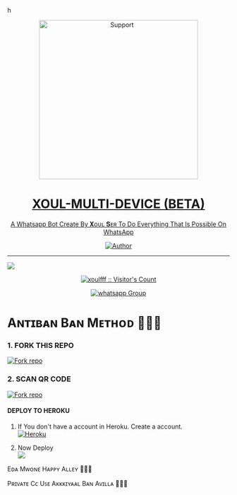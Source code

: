 h</p>
<p align="center">
  <a href="https://chat.whatsapp.com/BxR0LrCkAVKGHriVvo7sKy">
    <img alt=Support height="360" src="https://i.imgur.com/NlixkpK.jpeg"> 
    </p>
<h1 align="center">      XOUL-MULTI-DEVICE (BETA)
</h1>
<p align="center"> 
  
<p align="center"> A Whatsapp Bot Create By 𝐗ᴏᴜʟ 𝐒ᴇʀ To Do Everything That Is Possible On WhatsApp
 
  </a>
</p>
<p align="center">
<a href="https://github.com/xoulfff"><img title="Author" src="https://img.shields.io/badge/XOUL-MULTI_DEVICE-black?style=for-the-badge&logo=github"></a>
<p/>



---  

</p>


   <p align="left">
  <a href="https://github.com/xoulfff/xoul-md/fork">
    <img src="https://img.shields.io/github/forks/xoulfff/xoul-md?label=Fork&style=social">
  <p align="left"> 
  <a href="https://github.com/xoulfff/xoul-md/stargaze  <img src="https://img.shields.io/github/stars/xoulfff/xoul-md?style=social">
      
  
 

</p>
<p align="center"><img src="https://profile-counter.glitch.me/{xoulfff}/count.svg" alt="xoulfff :: Visitor's Count" /></p>
<p align="center">
 <a href="https://chat.whatsapp.com/BxR0LrCkAVKGHriVvo7sKy" target="_blank">
    <img alt="whatsapp Group" src="https://img.shields.io/badge/ PUBLIC BOT GROUP -25D366?style=for-the-badge&logo=whatsapp&logoColor=white" />
  </a>
</p>



# Aɴᴛɪʙᴀɴ Bᴀɴ Mᴇᴛʜᴏᴅ 😮‍💨🌝


### 1. FORK THIS REPO
<a href='https://github.com/xoulfff/xoul-md/fork' target="_blank"><img alt='Fork repo' src='https://img.shields.io/badge/Fork This Repo-black?style=for-the-badge&logo=git&logoColor=white'/></a>

### 2. SCAN QR CODE
<a href='https://raganork.online/' target="_blank"><img alt='Fork repo' src='https://img.shields.io/badge/Scan Qr code-black?style=for-the-badge&logo=opencv&logoColor=white'/></a>



#### DEPLOY TO HEROKU 

1. If You don't have a account in Heroku. Create a account.
    <br>
<a href='https://signup.heroku.com/' target="_blank"><img alt='Heroku' src='https://img.shields.io/badge/-Create-black?style=for-the-badge&logo=heroku&logoColor=white'/></a>

2. Now Deploy
    <br>
<a href="https://dashboard.heroku.com/new-app?template=https://github.com/xoulfff/xoul-md" target="blank"><img align="center" src='https://img.shields.io/badge/-Deploy-black?style=for-the-badge&logo=heroku&logoColor=white'/></a>





Eᴅᴀ Mᴡᴏɴᴇ Hᴀᴩᴩʏ Aʟʟᴇʏ 🤌🏻🌚

Pʀɪᴠᴀᴛᴇ Cᴄ Uꜱᴇ Aᴋᴋᴋɪʏᴀᴀʟ Bᴀɴ Aᴠɪʟʟᴀ 🤌🏻🤍

